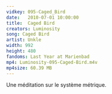 ```yaml
---
vidkey: 095-Caged_Bird
date:   2010-07-01 10:00:00
title:  Caged Bird
creators: Luminosity
song: Caged Bird
artist: Unkle
width: 992
height: 480
fandoms: Last Year at Marienbad
mp4: Luminosity-095-Caged-Bird.m4v
mp4size: 60.39 MB
---
```


  <div>
  Une méditation sur le système métrique.
  </div>
  